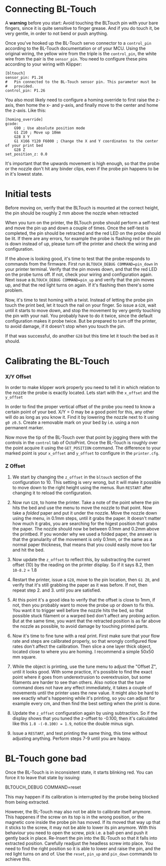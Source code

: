 Connecting BL-Touch
===================

A **warning** before you start: Avoid touching the BLTouch pin with
your bare fingers, since it is quite sensitive to finger grease. And
if you do touch it, be very gentle, in order to not bend or push
anything.

Once you've hooked up the BL-Touch servo connector to a `control_pin`
according to the BL-Touch documentation or of your MCU. Using the
original wiring, the yellow wire from the triple is the `control_pin`,
the white wire from the pair is the `sensor_pin`. You need to
configure these pins according to your wiring with Klipper:

```
[bltouch]
sensor_pin: P1.24
#   Pin connected to the BL-Touch sensor pin. This parameter must be
#   provided.
control_pin: P1.26
```

You also most likely need to configure a homing override to first
raise the z-axis, then home the x- and y-axis, and finally move to the
center and home the z-axis. Like this:

```
[homing_override]
gcode:
    G90 ; Use absolute position mode
    G1 Z10 ; Move up 10mm
    G28 X Y
    G1 X166 Y120 F6000 ; Change the X and Y coordinates to the center of your print bed
    G28 Z
set_position_z: 0.0
```

It's important that the upwards movement is high enough, so that the
probe or the nozzle don't hit any binder clips, even if the probe pin
happens to be in it's lowest state.

Initial tests
=============

Before moving on, verify that the BLTouch is mounted at the correct
height, the pin should be roughly 2 mm above the nozzle when retracted

When you turn on the printer, the BLTouch probe should perform a
self-test and move the pin up and down a couple of times. Once the
self-test is completed, the pin should be retracted and the red LED on
the probe should be lit. If there are any errors, for example the
probe is flashing red or the pin is down instead of up, please turn
off the printer and check the wiring and configuration.

If the above is looking good, it's time to test that the probe
responds to commands from the firmware. First run `BLTOUCH_DEBUG
COMMAND=pin_down` in your printer terminal. Verify that the pin moves
down, and that the red LED on the probe turns off. If not, check your
wiring and configuration again. Next issue a `BLTOUCH_DEBUG
COMMAND=pin_up` and verify that the pin moves up, and that the red
light turns on again. If it's flashing then there's some problem.

Now, it's time to test homing with a twist. Instead of letting the
probe pin touch the print bed, let it touch the nail on your
finger. So issue a `G28`, wait until it starts to move down, and stop
the movement by very gently touching the pin with your nail. You
probably have to do it twice, since the default configuration makes it
probe twice. But be prepared to turn off the printer, to avoid damage,
if it doesn't stop when you touch the pin.

If that was successful, do another `G28` but this time let it touch
the bed as it should.

Calibrating the BL-Touch
========================

### X/Y Offset

In order to make klipper work properly you need to tell it in which
relation to the nozzle the probe is exactly located. Lets start with
the `x_offset` and the `y_offset`

In order to find the proper vertical offset of the probe you need to
know a certain point of your bed. X/Y = 0 may be a good point for
this, any other will do as long as you know it.  Find it by lowering
the nozzle next to it using `g0 z0.5`. Create a removable mark on your
bed by i.e. using a non permanent marker.

Now move the tip of the BL-Touch over that point by jogging there with
the controls in the `control` tab of OctoPrint. Once the BL-Touch is
roughly over the point acquire it using the `GET_POSITION` command.
The difference to your marked point is your `x_offset` and `y_offset`
to configure in the `printer.cfg`.


### Z Offset

1. We start by changing the `z_offset` in the `bltouch` section of the
configuration to 10. This setting is very wrong, but it will make it
possible to move down to the right height using the menus. Run
`RESTART` after changing it to reload the configuration.

2. Now run `G28`, to home the printer. Take a note of the point where
the pin hits the bed and use the menu to move the nozzle to that
point. Now take a *folded* paper and put it under the nozzle.  Move
the nozzle down using the menu, in 0.1mm steps, until it grabs the
paper. It doesn't matter how much it grabs, you are searching for the
higest position that grabs the paper. The nozzle should now be
between 0.1mm and 0.2mm above the printbed. If you wonder why we used
a folded paper, the answer is that the granularity of the movement is
only 0.1mm, or the same as a normal paper thickness, that means that
you could easily move too far and hit the bed.

3. Now update the `z_offset` to reflect this, by substracting the
current offset (10) by the reading on the printer display. So if it
says 8.2, then `10-8.2` = 1.8

4. Restart the printer, issue a `G28`, move to the pin location, then
`G1 Z0`, and verify that it's still grabbing the paper as it was
before. If not, then repeat step 2. and 3. until you are satisfied.

5. At this point it's a good idea to verify that the offset is close
to 1mm, if not, then you probably want to move the probe up or down to
fix this. You want it to trigger well before the nozzle hits the bed,
so that possible stuck filament or a warped bed don't affect any
probing action. But at the same time, you want that the retracted
position is as far above the nozzle as possible, to avoid damage by
touching printed parts.

6. Now it's time to fine tune with a real print. First make sure that
your flow rate and steps are calibrated properly, so that wrongly
configured flow rates don't affect the calibration. Then slice a one
layer thick object, located close to where you are homing. I recommend
a simple 50x50 mm square.

7. While the object is printing, use the tune menu to adjust the
"Offset Z", until it looks good.  With some practice, it's possible to
find the exact point where it goes from underextrusion to
overextrusion, but some filaments are harder to see than others. Also
notice that the tune command does not have any effect immediately, it
takes a couple of movements until the printer uses the new value. It
might also be hard to see exactly what's happening while it's
printing, so you can adjust for example every cm, and then find the
best setting when the print is done.

8. Update the `z_offset` configuration again by using subtraction. So
if the display shows that you tuned the z-offset to -0.100, then it's
calculated like this `1.8 -(-0.100) = 1.9`, notice the double minus
sign.

9. Issue a `RESTART`, and test printing the same thing, this time
without adjusting anything.  Perform steps 7-9 until you are happy.

BL-Touch gone bad
=================

Once the BL-Touch is in inconsistent state, it starts blinking
red. You can force it to leave that state by issuing:

 BLTOUCH_DEBUG COMMAND=reset

This may happen if its calibration is interrupted by the probe being
blocked from being extracted.

However, the BL-Touch may also not be able to calibrate itself
anymore. This happenes if the screw on its top is in the wrong
position, or the magnetic core inside the probe pin has moved.  If its
moved that way up that it sticks to the screw, it may not be able to
lower its pin anymore.  With this behaviour you need to open the
screw, pick i.e. a ball-pen and push it gently back in place.
Re-Insert the pin into the BL-Touch so that it falls into extracted
position. Carefully readjust the headless screw into place. You need
to find the right position so it is able to lower and raise the pin,
and the red light turns on and of. Use the `reset`, `pin_up` and
`pin_down` commands to achieve this.
